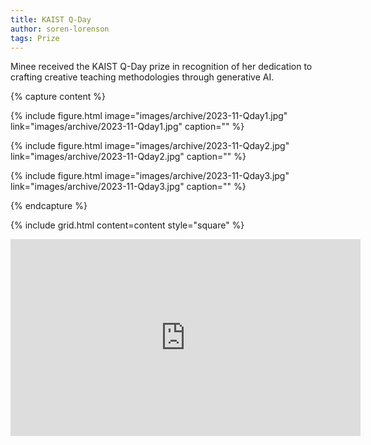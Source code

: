 ```yaml
---
title: KAIST Q-Day
author: soren-lorenson
tags: Prize
---
```


Minee received the KAIST Q-Day prize in recognition of her dedication to crafting creative teaching methodologies through generative AI.

{% capture content %}

{%
  include figure.html
  image="images/archive/2023-11-Qday1.jpg"
  link="images/archive/2023-11-Qday1.jpg"
  caption=""
%}

{%
  include figure.html
  image="images/archive/2023-11-Qday2.jpg"
  link="images/archive/2023-11-Qday2.jpg"
  caption=""
%}

{%
  include figure.html
  image="images/archive/2023-11-Qday3.jpg"
  link="images/archive/2023-11-Qday3.jpg"
  caption=""
%}

{% endcapture %}

{%
  include grid.html
  content=content
  style="square"
%}

<div class='player'>
<iframe width="560" height="315" src="https://www.youtube.com/embed/1iFBKTmApck?si=6Qn0mkcsHJrL0eUy" title="YouTube video player" frameborder="0" allow="accelerometer; autoplay; clipboard-write; encrypted-media; gyroscope; picture-in-picture; web-share" allowfullscreen></iframe>
</div>